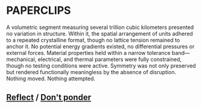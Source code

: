 # PAPERCLIPS

A volumetric segment measuring several trillion cubic kilometers presented no variation in structure. Within it, the spatial arrangement of units adhered to a repeated crystalline format, though no lattice tension remained to anchor it. No potential energy gradients existed, no differential pressures or external forces. Material properties held within a narrow tolerance band—mechanical, electrical, and thermal parameters were fully constrained, though no testing conditions were active. Symmetry was not only preserved but rendered functionally meaningless by the absence of disruption. Nothing moved. Nothing attempted.

## [Reflect](page-b5a4c00e538357b4) / [Don't ponder](page-2dce0ee9df9695ef)
